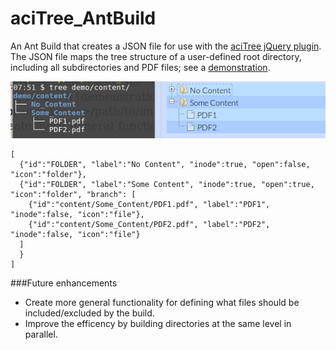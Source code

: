 # aciTree_AntBuild
An Ant Build that creates a JSON file for use with the [aciTree jQuery plugin](http://plugins.jquery.com/aciTree/). The JSON file maps the tree structure of a user-defined root directory, including all subdirectories and PDF files; see a [demonstration](http://asmith26.github.io/aciTree_AntBuild/demo).

![Example of the mapping](/screenshots/Map.png?raw=true "Example of such a mapping")
```
[
  {"id":"FOLDER", "label":"No Content", "inode":true, "open":false, "icon":"folder"},
  {"id":"FOLDER", "label":"Some Content", "inode":true, "open":true, "icon":"folder", "branch": [
    {"id":"content/Some_Content/PDF1.pdf", "label":"PDF1", "inode":false, "icon":"file"},
    {"id":"content/Some_Content/PDF2.pdf", "label":"PDF2", "inode":false, "icon":"file"}
  ]
  }
]
```

###Future enhancements
- Create more general functionality for defining what files should be included/excluded by the build.
- Improve the efficency by building directories at the same level in parallel.

